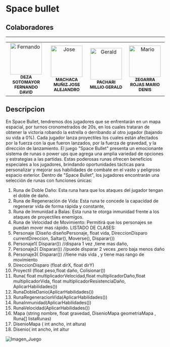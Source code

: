 # Space bullet
##
## **Colaboradores**

---


<table>
  <tr>
    <td align="center">
      <a href="#">
        <img src="https://avatars.githubusercontent.com/u/131840985?v=4" width="100px;" alt="Fernando"/><br>
        <sub>
          <b>DEZA SOTOMAYOR FERNANDO DAVID</b>
        </sub>
      </a>
    </td>
    <td align="center">
      <a href="#">
        <img src="https://avatars.githubusercontent.com/u/139518445?v=4" width="100px;" alt="Jose"/><br>
        <sub>
          <b>MACHACA MUÑIZ JOSE ALEJANDRO</b>
        </sub>
      </a>
    </td>
    <td align="center">
      <a href="#">
        <img src="https://avatars.githubusercontent.com/u/104391418?v=4" width="100px;" alt="Gerald"/><br>
        <sub>
          <b>PACHARI MILLIO GERALD</b>
        </sub>
      </a>
    </td>
     <td align="center">
      <a href="#">
        <img src="https://avatars.githubusercontent.com/u/133831781?v=4" width="100px;" alt="Mario"/><br>
        <sub>
          <b>ZEGARRA ROJAS MARIO DENIS</b>
        </sub>
      </a>
    </td>
     
     
     
  </tr>
</table>

## **Descripcion**
En Space Bullet, tendremos dos jugadores que se enfrentarán en un mapa espacial, por turnos
cronometrados de 20s, en los cuales trataran de obtener la victoria robando la estrella o derribando al
otro jugador (bajando su vida a 0%).
Cada jugador lanza proyectiles los cuales están afectados por la fuerza con la que fueron lanzados, por
la fuerza de gravedad, y la dirección de lanzamiento.
El juego "Space Bullet" presenta un emocionante sistema de runas o power ups que agrega una amplia
variedad de opciones y estrategias a las partidas. Estas poderosas runas ofrecen beneficios especiales a
los jugadores, brindando oportunidades tácticas para personalizar y mejorar sus habilidades de combate
en el vasto y peligroso espacio exterior.
Dentro de "Space Bullet", los jugadores encontrarán una selección de runas con funciones únicas:
1. Runa de Doble Daño: Esta runa hara que los ataques del jugador tengan el doble de daño.
2. Runa de Regeneración de Vida: Esta runa te concede la capacidad de regenerar vida de forma
   rápida y constante,
3. Runa de Inmunidad a Balas: Esta runa te otorga inmunidad frente a los ataques de proyectiles
   enemigos.
4. Runa de Velocidad de Movimiento: Permitirá que los personajes se puedan mover mas
   rápido.
   LISTADO DE CLASES:
1. Personaje (Diseño diseñoPersonaje, float vida, DireccionDisparo currentDireccion, Saltar(),
   Moverse(), Disparar())
2. Personaje1( Disparar()) //dispara 1 vez ,tiene mas daño,
3. Personaje2( Disparar()) //puede disparar 2 veces ,pero baja menos daño
4. Personaje3( Disparar()) //tiene más vida , y tiene mas rango de movimiento
5. DireccionDisparo (float dirX, float dirY)
6. Proyectil (float peso,float daño, Colisionar())
7. Runa( float multiplicadorVelocidad,float multiplicadorDaño,float multiplicadorVida, float
   multiplicadorResistenciaDaño, AplicarHabilidades())
8. RunaDobleDanio(AplicarHabilidades())
9. RunaRegeneracionVida(AplicarHabilidades())
10. RunaInmunidad(AplicarHabilidades())
11. RunaVelocidad(AplicarHabilidades())
12. Mapa (string nombre, float gravedad, DisenioMapa geometriaMapa , Runa[] listaRunas)
13. DisenioMapa ( int ancho, int altura)
14. Disenio( int ancho, int altur


![Imagen_Juego](../test/Capture01.png)
